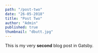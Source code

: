 ```yaml
---
path: "/post-two"
date: "26-05-2018"
title: "Post Two"
author: "Admin"
published: true
thumbnail: "dbutt.jpg"
---
```


This is my very **second** blog post in Gatsby.